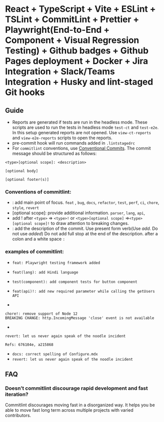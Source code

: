 # React + TypeScript + Vite + ESLint + TSLint + CommitLint + Prettier + Playwright(End-to-End + Component + Visual Regression Testing) + Github badges + Github Pages deployment + Docker + Jira Integration + Slack/Teams Integration + Husky and lint-staged Git hooks

<!-- ### Word meanings used in this guide

CI : Continuous Integration
E2E : End-to-End
code-quality\* : ESlint fix, ESlint check, TSlint check, Prettier files format

## TO-DO (Pilot Release)

- [x] React + Vite + TS + SWC Setup
- [x] ESLint [local]
- [x] TSLint [local]
- [x] Prettier (check and write) [local]
- [x] ESLint + Prettier setup [local]

- [x] Husky + lint-staged: pre-commit hook for code-quality\* [local]
- [x] Sonarlint - extension for VSCode [local]
- [x] `Commitlint` [local]
- [ ] Branch protection for main branch - no direct upload to main branch [Github]
- [ ] Code-quality\* check after pushing to any branch starting with `feature/` [CI]
- [ ] Code-quality\* check when merge request to `main` branch [CI]

- [x] Playwright End-to-End(E2E) testing setup [local] - only chromium at first
- [x] Playwright Component testing setup [local] - only chromium at first

- [x] React TS + Storybook TS setup - create component and stories directory

- [x] React TS Button component
- [x] Button story

- [ ] Button Component testing
- [ ] Button Visual testing

- [ ] Component testing report generation for successful tests [local]
- [ ] Component testing report generation for failed tests [local]

- [ ] E2E report generation for successful tests [local]
- [ ] E2E report generation for failed tests [local]

- [ ] E2E testing - manual job run [CI]
- [ ] E2E report generation for successful tests [CI]
- [ ] E2E report generation for failed tests [CI]

- [ ] Component testing - on push, on merge request to `main` branch [CI]
- [ ] Component testing report generation for successful tests [CI]
- [ ] Component testing report generation for failed tests [CI]

- [ ] Visual Regression testing for successful tests [local-Windows]
- [ ] Visual Regression testing for failed tests [local-Windows]
- [ ] Visual Regression testing report generation for successful tests [local-Windows]
- [ ] Visual Regression testing report generation for failed tests [local-Windows]
- [ ] Visual Regression testing - add a job to download generated snapshots after job is run and failed [CI-Linux]
- [ ] Manually download artifacts of snapshots and commit again to pass the test on CI

- [x] Visual Regression testing report generation for successful tests - (Not Required as passing tests do not require comparison in Visual Regression Testing) [CI]
- [ ] Visual Regression testing report generation for failed tests [CI]

- [ ] Component testing report deployment with Github pages for successful tests [CI]
- [ ] Component + Visual Regression testing report deployment with Github pages for failed tests [CI]
- [ ] Visual Regression testing report deployment with Github pages for failed tests [CI]

- [ ] Deploy successful E2E testing reports with Github Pages[CI]
- [ ] Deploy failed E2E testing reports with Github Pages[CI]

- [ ] Jira Integration
- [ ] Teams Integration
- [ ] Husky pre-commit hook

## TO-DO (Optional)

- [ ] Automatic generate changelogs
- [ ] Add Chromium, Firefox, Webkit(Safari) browsers in component testing
- [ ] Add Chromium, Firefox, Webkit(Safari) browsers in E2E testing
- [ ] Sharding in E2E tests
- [ ] Sharding in component tests
- [ ] Allure report
- [ ] Code coverage
- [ ] Slack integration
- [ ] History of records in database (DynamoDB-AWS)
- [ ] History of all reports in React(Remix)/Vue(Nuxt) web application (S3-AWS)
- [ ] Simple Unit testing -->

## Guide

- Reports are generated if tests are run in the headless mode. These scripts are used to run the tests in headless mode `test-ct` and `test-e2e`. In this setup generated reports are not opened. Use `view-ct-reports` and `view-e2e-reports` scripts to open the reports.
- pre-commit hook will run commands added in `.lintstagedrc`
- For `commitlint` conventions, use [Conventional Commits](https://www.conventionalcommits.org/en/v1.0.0/). The commit message should be structured as follows:

```command
<type>[optional scope]: <description>

[optional body]

[optional footer(s)]
```

### Conventions of commitlint:

- <type>: add main point of focus. `feat` , `bug`, `docs`, `refactor`, `test`, `perf`, `ci`, `chore`, `style`, `revert`
- [optional scope]: provide additional information. `parser`, `lang`, `api`,
- add ! after `<type>` => `<type>!` or `<type>[optional scope]` =>`<type>[optional scope]!` to draw attention to breaking changes.
- <description>: add the description of the commit. Use present form verb(Use _add_. Do not use _added_) Do not add full stop at the end of the description. after a colon and a white space `: `

### examples of commitlint:

- `feat: Playwright testing framework added`
- `feat(lang): add Hindi language`
- `test(component): add component tests for button component`
- `feat(api)!: add new required parameter while calling the getUsers API`

-

```
chore!: remove support of Node 12
BREAKING CHANGE: http.IncomingMessage 'close' event is not available
```

-

```
revert: let us never again speak of the noodle incident

Refs: 676104e, a215868
```

- `docs: correct spelling of Configure.mdx`
- `revert: let us never again speak of the noodle incident`

## FAQ

### Doesn’t commitlint discourage rapid development and fast iteration?

Commitlint discourages moving fast in a disorganized way. It helps you be able to move fast long term across multiple projects with varied contributors.
